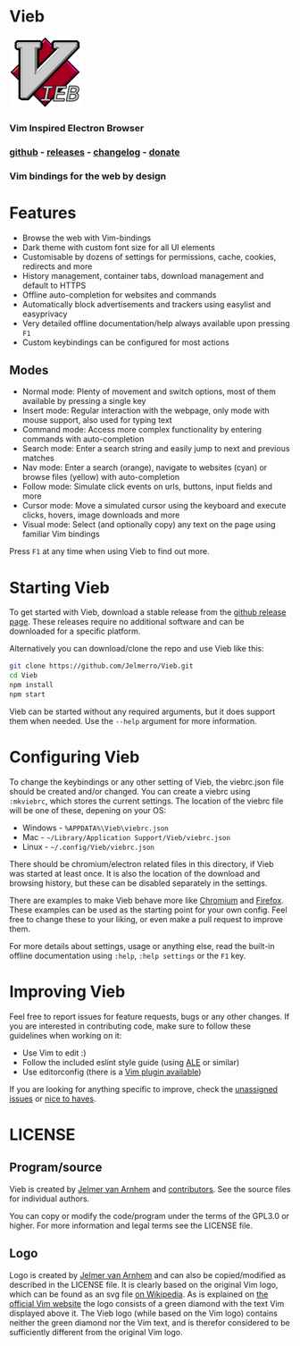 Vieb
====

![icon](app/img/icons/128x128.png)

### Vim Inspired Electron Browser

### [github](https://github.com/Jelmerro/Vieb) - [releases](https://github.com/Jelmerro/Vieb/releases) - [changelog](CHANGELOG.md) - [donate](https://ko-fi.com/Jelmerro)

### Vim bindings for the web by design

# Features

- Browse the web with Vim-bindings
- Dark theme with custom font size for all UI elements
- Customisable by dozens of settings for permissions, cache, cookies, redirects and more
- History management, container tabs, download management and default to HTTPS
- Offline auto-completion for websites and commands
- Automatically block advertisements and trackers using easylist and easyprivacy
- Very detailed offline documentation/help always available upon pressing `F1`
- Custom keybindings can be configured for most actions

## Modes

- Normal mode: Plenty of movement and switch options, most of them available by pressing a single key
- Insert mode: Regular interaction with the webpage, only mode with mouse support, also used for typing text
- Command mode: Access more complex functionality by entering commands with auto-completion
- Search mode: Enter a search string and easily jump to next and previous matches
- Nav mode: Enter a search (orange), navigate to websites (cyan) or browse files (yellow) with auto-completion
- Follow mode: Simulate click events on urls, buttons, input fields and more
- Cursor mode: Move a simulated cursor using the keyboard and execute clicks, hovers, image downloads and more
- Visual mode: Select (and optionally copy) any text on the page using familiar Vim bindings

Press `F1` at any time when using Vieb to find out more.

# Starting Vieb

To get started with Vieb, download a stable release from the
[github release page](https://github.com/Jelmerro/Vieb/releases).
These releases require no additional software and can be downloaded for a specific platform.

Alternatively you can download/clone the repo and use Vieb like this:

```bash
git clone https://github.com/Jelmerro/Vieb.git
cd Vieb
npm install
npm start
```

Vieb can be started without any required arguments,
but it does support them when needed.
Use the `--help` argument for more information.

# Configuring Vieb

To change the keybindings or any other setting of Vieb,
the viebrc.json file should be created and/or changed.
You can create a viebrc using `:mkviebrc`, which stores the current settings.
The location of the viebrc file will be one of these, depening on your OS:

- Windows - `%APPDATA%\Vieb\viebrc.json`
- Mac - `~/Library/Application Support/Vieb/viebrc.json`
- Linux - `~/.config/Vieb/viebrc.json`

There should be chromium/electron related files in this directory,
if Vieb was started at least once.
It is also the location of the download and browsing history,
but these can be disabled separately in the settings.

There are examples to make Vieb behave more like
[Chromium](examples/chromium.json) and [Firefox](examples/firefox.json).
These examples can be used as the starting point for your own config.
Feel free to change these to your liking, or even make a pull request to improve them.

For more details about settings, usage or anything else,
read the built-in offline documentation using `:help`, `:help settings` or the `F1` key.

# Improving Vieb

Feel free to report issues for feature requests, bugs or any other changes.
If you are interested in contributing code,
make sure to follow these guidelines when working on it:

- Use Vim to edit :)
- Follow the included eslint style guide (using [ALE](https://github.com/w0rp/ale) or similar)
- Use editorconfig (there is a [Vim plugin available](https://github.com/editorconfig/editorconfig-vim))

If you are looking for anything specific to improve,
check the [unassigned issues](https://github.com/Jelmerro/Vieb/issues?q=is%3Aissue+is%3Aopen+no%3Aassignee) or [nice to haves](https://github.com/Jelmerro/Vieb/milestone/2).

# LICENSE

## Program/source

Vieb is created by [Jelmer van Arnhem](https://github.com/Jelmerro) and [contributors](https://github.com/Jelmerro/Vieb/graphs/contributors).
See the source files for individual authors.

You can copy or modify the code/program under the terms of the GPL3.0 or higher.
For more information and legal terms see the LICENSE file.

## Logo

Logo is created by [Jelmer van Arnhem](https://github.com/Jelmerro) and can also be copied/modified as described in the LICENSE file.
It is clearly based on the original Vim logo,
which can be found as an svg file [on Wikipedia](https://en.wikipedia.org/wiki/File:Vimlogo.svg).
As is explained on [the official Vim website](https://www.vim.org/logos.php) the logo consists of a green diamond with the text Vim displayed above it.
The Vieb logo (while based on the Vim logo) contains neither the green diamond nor the Vim text,
and is therefor considered to be sufficiently different from the original Vim logo.
